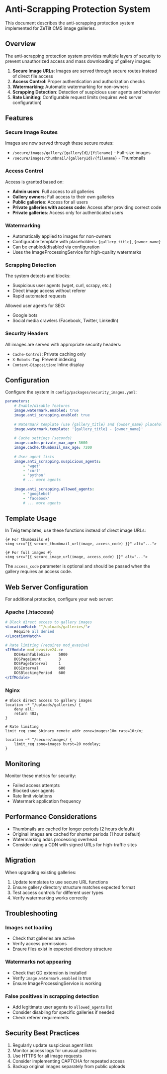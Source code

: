 # Anti-Scrapping Protection System

This document describes the anti-scrapping protection system implemented for ZeTilt CMS image galleries.

## Overview

The anti-scrapping protection system provides multiple layers of security to prevent unauthorized access and mass downloading of gallery images:

1. **Secure Image URLs**: Images are served through secure routes instead of direct file access
2. **Access Control**: Proper authentication and authorization checks
3. **Watermarking**: Automatic watermarking for non-owners
4. **Scrapping Detection**: Detection of suspicious user agents and behavior
5. **Rate Limiting**: Configurable request limits (requires web server configuration)

## Features

### Secure Image Routes

Images are now served through these secure routes:
- `/secure/images/gallery/{galleryId}/{filename}` - Full-size images
- `/secure/images/thumbnail/{galleryId}/{filename}` - Thumbnails

### Access Control

Access is granted based on:
- **Admin users**: Full access to all galleries
- **Gallery owners**: Full access to their own galleries
- **Public galleries**: Access for all users
- **Private galleries with access code**: Access after providing correct code
- **Private galleries**: Access only for authenticated users

### Watermarking

- Automatically applied to images for non-owners
- Configurable template with placeholders: `{gallery_title}`, `{owner_name}`
- Can be enabled/disabled via configuration
- Uses the ImageProcessingService for high-quality watermarks

### Scrapping Detection

The system detects and blocks:
- Suspicious user agents (wget, curl, scrapy, etc.)
- Direct image access without referer
- Rapid automated requests

Allowed user agents for SEO:
- Google bots
- Social media crawlers (Facebook, Twitter, LinkedIn)

### Security Headers

All images are served with appropriate security headers:
- `Cache-Control`: Private caching only
- `X-Robots-Tag`: Prevent indexing
- `Content-Disposition`: Inline display

## Configuration

Configure the system in `config/packages/security_images.yaml`:

```yaml
parameters:
    # Enable/disable features
    image.watermark.enabled: true
    image.anti_scrapping.enabled: true
    
    # Watermark template (use {gallery_title} and {owner_name} placeholders)
    image.watermark.template: '{gallery_title} - {owner_name}'
    
    # Cache settings (seconds)
    image.cache.private_max_age: 3600
    image.cache.thumbnail_max_age: 7200
    
    # User agent lists
    image.anti_scrapping.suspicious_agents:
        - 'wget'
        - 'curl'
        - 'python'
        # ... more agents
    
    image.anti_scrapping.allowed_agents:
        - 'googlebot'
        - 'facebook'
        # ... more agents
```

## Template Usage

In Twig templates, use these functions instead of direct image URLs:

```twig
{# For thumbnails #}
<img src="{{ secure_thumbnail_url(image, access_code) }}" alt="...">

{# For full images #}
<img src="{{ secure_image_url(image, access_code) }}" alt="...">
```

The `access_code` parameter is optional and should be passed when the gallery requires an access code.

## Web Server Configuration

For additional protection, configure your web server:

### Apache (.htaccess)

```apache
# Block direct access to gallery images
<LocationMatch "^/uploads/galleries/">
    Require all denied
</LocationMatch>

# Rate limiting (requires mod_evasive)
<IfModule mod_evasive24.c>
    DOSHashTableSize    5000
    DOSPageCount        3
    DOSPageInterval     1
    DOSInterval         600
    DOSBlockingPeriod   600
</IfModule>
```

### Nginx

```nginx
# Block direct access to gallery images
location ~* ^/uploads/galleries/ {
    deny all;
    return 403;
}

# Rate limiting
limit_req_zone $binary_remote_addr zone=images:10m rate=10r/m;

location ~* ^/secure/images/ {
    limit_req zone=images burst=20 nodelay;
}
```

## Monitoring

Monitor these metrics for security:
- Failed access attempts
- Blocked user agents
- Rate limit violations
- Watermark application frequency

## Performance Considerations

- Thumbnails are cached for longer periods (2 hours default)
- Original images are cached for shorter periods (1 hour default)
- Watermarking adds processing overhead
- Consider using a CDN with signed URLs for high-traffic sites

## Migration

When upgrading existing galleries:
1. Update templates to use secure URL functions
2. Ensure gallery directory structure matches expected format
3. Test access controls for different user types
4. Verify watermarking works correctly

## Troubleshooting

### Images not loading
- Check that galleries are active
- Verify access permissions
- Ensure files exist in expected directory structure

### Watermarks not appearing
- Check that GD extension is installed
- Verify `image.watermark.enabled` is true
- Ensure ImageProcessingService is working

### False positives in scrapping detection
- Add legitimate user agents to `allowed_agents` list
- Consider disabling for specific galleries if needed
- Check referer requirements

## Security Best Practices

1. Regularly update suspicious agent lists
2. Monitor access logs for unusual patterns
3. Use HTTPS for all image requests
4. Consider implementing CAPTCHA for repeated access
5. Backup original images separately from public uploads